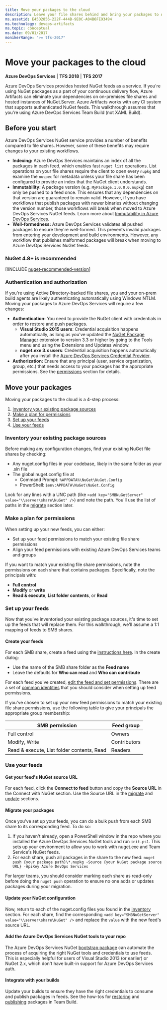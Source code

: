```yaml
---
title: Move your packages to the cloud
description: Leave your file shares behind and bring your packages to Azure DevOps Services or Team Foundation Server
ms.assetid: E45D2856-222F-444B-9E0C-A04B6FE93494
ms.technology: devops-artifacts
ms.topic: conceptual
ms.date: 09/01/2017
monikerRange: ">= tfs-2017"
---
```


# Move your packages to the cloud

**Azure DevOps Services** | **TFS 2018** | **TFS 2017**

Azure DevOps Services provides hosted NuGet feeds as a service.
If you're using NuGet packages as a part of your continuous delivery flow,
Azure Artifacts can eliminate your dependencies on on-premises file shares and hosted instances of NuGet.Server.
Azure Artifacts works with any CI system that supports authenticated NuGet feeds.
This walkthrough assumes that you're using Azure DevOps Services Team Build (not XAML Build).

## Before you start

Azure DevOps Services NuGet service provides a number of benefits compared to file shares. However, some of these benefits may require changes to your existing workflows.

- **Indexing:** Azure DevOps Services maintains an index of all the packages in each feed, which enables fast `nuget list` operations.
  List operations on your file shares require the client to open every `nupkg` and examine the `nuspec` for metadata unless your
  file share has been configured to provide an index that the NuGet client understands.
- **Immutability:** A package version (e.g. `MyPackage.1.0.0.0.nupkg`) can only be pushed to a feed once.
  This ensures that any dependencies on that version are guaranteed to remain valid.
  However, if you have workflows that publish packages with newer binaries without changing the version number, those workflows will break when moved to Azure DevOps Services NuGet feeds. Learn more about [Immutability in Azure DevOps Services](../artifacts-key-concepts.md#immutability).
- **Well-formedness:** Azure DevOps Services validates all pushed packages to ensure they're well-formed.
  This prevents invalid packages from entering your development and build environments.
  However, any workflow that publishes malformed packages will break when moving to Azure DevOps Services NuGet feeds.

### NuGet 4.8+ is recommended

[!INCLUDE [nuget-recommended-version](../includes/nuget/nuget-recommended-version.md)]

### Authentication and authorization

If you're using Active Directory-backed file shares, you and your on-prem build agents are likely authenticating automatically using Windows NTLM.
Moving your packages to Azure DevOps Services will require a few changes:

- **Authentication:** You need to provide the NuGet client with credentials in order to restore and push packages.
  - **Visual Studio 2015 users**: Credential acquisition happens automatically, as long as you've updated the
    [NuGet Package Manager](../nuget/consume.md) extension to version 3.3 or higher by going to the Tools menu and using the Extensions and Updates window.
  - **nuget.exe 3.x users**: Credential acquisition happens automatically after you install the
    [Azure DevOps Services Credential Provider](../nuget/nuget-exe.md).
- **Authorization:** Ensure that any principal (user, service organization, group, etc.) that needs access to your packages has the appropriate permissions. See the [permissions](#make-a-plan-for-permissions) section for details.

## Move your packages

Moving your packages to the cloud is a 4-step process:

1. [Inventory your existing package sources](#inventory-your-existing-package-sources)
1. [Make a plan for permissions](#make-a-plan-for-permissions)
1. [Set up your feeds](#set-up-your-feeds)
1. [Use your feeds](#use-your-feeds)

<a name="inventory-your-existing-package-sources"></a>

### Inventory your existing package sources

Before making any configuration changes, find your existing NuGet file shares by checking:

- Any nuget.config files in your codebase, likely in the same folder as your .sln file
- The global nuget.config file at
  - Command Prompt: `%APPDATA%\NuGet\NuGet.Config`
  - PowerShell: `$env:APPDATA\NuGet\NuGet.Config`

Look for any lines with a UNC path (like `<add key="SMBNuGetServer" value="\\server\share\NuGet" />`) and note the path. You'll use the list of paths in the [migrate](#migrate-your-packages) section later.

<a name="make-a-plan-for-permissions"></a>

### Make a plan for permissions

When setting up your new feeds, you can either:

- Set up your feed permissions to match your existing file share permissions
- Align your feed permissions with existing Azure DevOps Services teams and groups

If you want to match your existing file share permissions, note the permissions on each share that contains packages.
Specifically, note the principals with:

- **Full control**
- **Modify** or **write**
- **Read & execute**, **List folder contents**, or **Read**

<a name="set-up-your-feeds"></a>

### Set up your feeds

Now that you've inventoried your existing package sources, it's time to set up the feeds that will replace them.
For this walkthrough, we'll assume a 1:1 mapping of feeds to SMB shares.

<a name="create-your-feeds"></a>

#### Create your feeds

For each SMB share, create a feed using the [instructions here](../feeds/create-feed.md). In the create dialog:

- Use the name of the SMB share folder as the **Feed name**
- Leave the defaults for **Who can read** and **Who can contribute**

For each feed you've created, [edit the feed and set permissions](../feeds/feed-permissions.md). There are a set of
[common identities](../feeds/feed-permissions.md) that you should consider when setting up feed permissions.

If you've chosen to set up your new feed permissions to match your existing file share permissions, use the following table to give
your principals the appropriate group membership:

| SMB permission                             | Feed group   |
| ------------------------------------------ | ------------ |
| Full control                               | Owners       |
| Modify, Write                              | Contributors |
| Read & execute, List folder contents, Read | Readers      |

<a name="use-your-feeds"></a>

### Use your feeds

#### Get your feed's NuGet source URL

For each feed, click the **Connect to feed** button and copy the **Source URL** in the Connect with NuGet section. Use the Source URL in the [migrate](#migrate-your-packages) and [update](#update-your-nuget-configuration) sections.

<a name="migrate-your-packages"></a>

#### Migrate your packages

Once you've set up your feeds, you can do a bulk push from each SMB share to its corresponding feed. To do so:

1. If you haven't already, open a PowerShell window in the repo where you installed the Azure DevOps Services NuGet tools and run `init.ps1`.
   This sets up your environment to allow you to work with nuget.exe and Team Service's NuGet feeds.
1. For each share, push all packages in the share to the new feed:
   `nuget push {your package path}\*.nupkg -Source {your NuGet package source URL} -ApiKey Azure DevOps Services`

For larger teams, you should consider marking each share as read-only before doing the `nuget push` operation to ensure no one adds or updates packages during your migration.

<a name="update-your-nuget-configuration"></a>

#### Update your NuGet configuration

Now, return to each of the nuget.config files you found in the [inventory](#inventory-your-existing-package-sources) section. For
each share, find the corresponding `<add key="SMBNuGetServer" value="\\server\share\NuGet" />` and replace the `value` with the new feed's source URL.

<a name="add-the-vsts-nuget-tools-to-your-repo"></a>

#### Add the Azure DevOps Services NuGet tools to your repo

The Azure DevOps Services NuGet [bootstrap package](bootstrap-nuget.md) can automate the process of acquiring the right NuGet tools and credentials to use feeds.
This is especially helpful for users of Visual Studio 2013 (or earlier) or NuGet 2.x, which don't have built-in support for Azure DevOps Services auth.

<a name="integrate-with-your-builds"></a>

#### Integrate with your builds

Update your builds to ensure they have the right credentials to consume and publish packages in feeds. See the how-tos for [restoring](/azure/devops/pipelines/packages/nuget-restore) and [publishing](/azure/devops/pipelines/artifacts/nuget) packages in Team Build.
